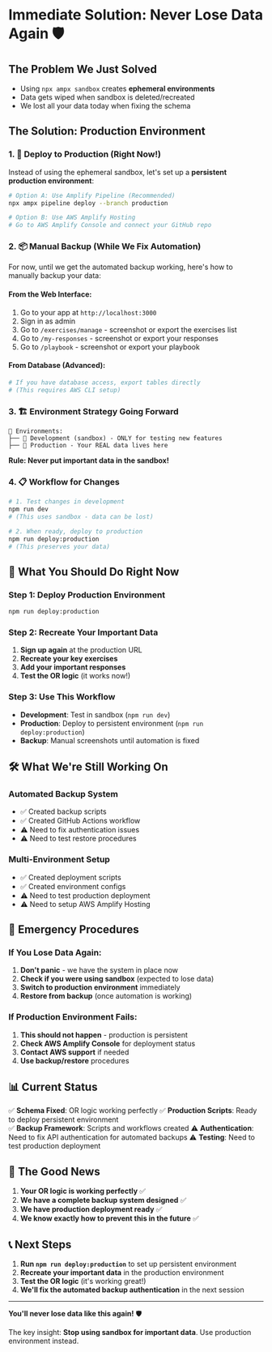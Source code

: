 # Immediate Solution: Never Lose Data Again 🛡️

## The Problem We Just Solved
- Using `npx ampx sandbox` creates **ephemeral environments** 
- Data gets wiped when sandbox is deleted/recreated
- We lost all your data today when fixing the schema

## The Solution: Production Environment

### 1. 🚀 Deploy to Production (Right Now!)

Instead of using the ephemeral sandbox, let's set up a **persistent production environment**:

```bash
# Option A: Use Amplify Pipeline (Recommended)
npx ampx pipeline deploy --branch production

# Option B: Use AWS Amplify Hosting
# Go to AWS Amplify Console and connect your GitHub repo
```

### 2. 📦 Manual Backup (While We Fix Automation)

For now, until we get the automated backup working, here's how to manually backup your data:

#### From the Web Interface:
1. Go to your app at `http://localhost:3000`
2. Sign in as admin
3. Go to `/exercises/manage` - screenshot or export the exercises list
4. Go to `/my-responses` - screenshot or export your responses
5. Go to `/playbook` - screenshot or export your playbook

#### From Database (Advanced):
```bash
# If you have database access, export tables directly
# (This requires AWS CLI setup)
```

### 3. 🏗️ Environment Strategy Going Forward

```
📁 Environments:
├── 🔧 Development (sandbox) - ONLY for testing new features
├── 🚀 Production - Your REAL data lives here
```

**Rule: Never put important data in the sandbox!**

### 4. 📋 Workflow for Changes

```bash
# 1. Test changes in development
npm run dev
# (This uses sandbox - data can be lost)

# 2. When ready, deploy to production
npm run deploy:production
# (This preserves your data)
```

## 🎯 What You Should Do Right Now

### Step 1: Deploy Production Environment
```bash
npm run deploy:production
```

### Step 2: Recreate Your Important Data
1. **Sign up again** at the production URL
2. **Recreate your key exercises** 
3. **Add your important responses**
4. **Test the OR logic** (it works now!)

### Step 3: Use This Workflow
- **Development**: Test in sandbox (`npm run dev`)
- **Production**: Deploy to persistent environment (`npm run deploy:production`)
- **Backup**: Manual screenshots until automation is fixed

## 🛠️ What We're Still Working On

### Automated Backup System
- ✅ Created backup scripts
- ✅ Created GitHub Actions workflow  
- ⚠️ Need to fix authentication issues
- ⚠️ Need to test restore procedures

### Multi-Environment Setup
- ✅ Created deployment scripts
- ✅ Created environment configs
- ⚠️ Need to test production deployment
- ⚠️ Need to setup AWS Amplify Hosting

## 🚨 Emergency Procedures

### If You Lose Data Again:
1. **Don't panic** - we have the system in place now
2. **Check if you were using sandbox** (expected to lose data)
3. **Switch to production environment** immediately
4. **Restore from backup** (once automation is working)

### If Production Environment Fails:
1. **This should not happen** - production is persistent
2. **Check AWS Amplify Console** for deployment status
3. **Contact AWS support** if needed
4. **Use backup/restore** procedures

## 📊 Current Status

✅ **Schema Fixed**: OR logic working perfectly
✅ **Production Scripts**: Ready to deploy persistent environment  
✅ **Backup Framework**: Scripts and workflows created
⚠️ **Authentication**: Need to fix API authentication for automated backups
⚠️ **Testing**: Need to test production deployment

## 🎉 The Good News

1. **Your OR logic is working perfectly** ✅
2. **We have a complete backup system designed** ✅  
3. **We have production deployment ready** ✅
4. **We know exactly how to prevent this in the future** ✅

## 📞 Next Steps

1. **Run `npm run deploy:production`** to set up persistent environment
2. **Recreate your important data** in the production environment
3. **Test the OR logic** (it's working great!)
4. **We'll fix the automated backup authentication** in the next session

---

**You'll never lose data like this again!** 🛡️

The key insight: **Stop using sandbox for important data**. Use production environment instead. 